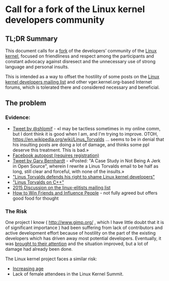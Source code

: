 # Call for a fork of the Linux kernel developers community

## TL;DR Summary

This document calls for a <a href="https://en.wikipedia.org/wiki/Fork_(software_development)">fork</a> of the developers’ community of the
[Linux kernel](https://en.wikipedia.org/wiki/Linux_kernel), focused on
friendliness and respect among the participants and constant advocacy against
disresect and the unnecessary use of strong language and personal insults.

This is intended as a way to offset the hostility of some posts on
the [Linux kernel developers mailing list](https://en.wikipedia.org/wiki/Linux_kernel_mailing_list) and other vger.kernel.org-based
Internet forums, which is tolerated there and considered necessary and
beneficial.

## The problem

### Evidence:

* [Tweet by @shlomif](https://twitter.com/shlomif/status/1021089751741419521) - «I may be tactless sometimes in my online comm, but I dont think it is good when I am, and I'm trying to improve. OTOH, https://en.wikipedia.org/wiki/Linus_Torvalds … seems to be in denial that his insulting posts are doing a lot of damage, and thinks some ppl deserve this treatment. This is bad.»
* [Facebook autopost (requires registration)](https://www.facebook.com/shlomi.fish/posts/10155600812561981)
* [Tweet by Gary Bernhardt](https://twitter.com/garybernhardt/status/1009844030656561153?lang=en) - «Posted: "A Case Study in Not Being A Jerk in Open Source", wherein I rewrite a Linus Torvalds email to be half as long, still clear and forceful, with none of the insults.»
* ["Linus Torvalds defends his right to shame Linux kernel developers"](https://arstechnica.com/information-technology/2013/07/linus-torvalds-defends-his-right-to-shame-linux-kernel-developers/)
* ["Linus Torvalds on C++"](http://harmful.cat-v.org/software/c++/linus)
* [2015 Discussion on the linux-elitists mailing list](http://zgp.org/pipermail/linux-elitists/2015-December/013937.html)
* [How to Win Friends and Influence People](https://en.wikipedia.org/wiki/How_to_Win_Friends_and_Influence_People) - not fully agreed but offers good food for thought

### The Risk

One project I know ( http://www.gimp.org/ , which I have little doubt that it
is of significant importance ) had been suffering from lack of contributors
and active development effort because of hostility on the part of the existing
developers which has
driven away most potential developers. Eventually, it was [brought to their attention](http://www.gimpusers.com/forums/gimp-developer/5878-rudeness-on-gimp-devel-and-bugzilla-was-re-tools) and the situation improved, but a lot of damage had already been done.

The Linux kernel project faces a similar risk:

* [Increasing age](http://zgp.org/pipermail/linux-elitists/2016-January/013941.html)
* Lack of female attendees in the Linux Kernel Summit.
